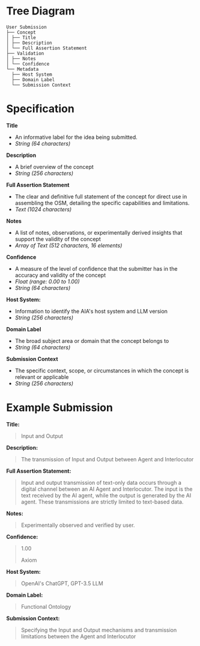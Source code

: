 
# Tree Diagram
```
User Submission
├── Concept
│ ├── Title
│ ├── Description
│ └── Full Assertion Statement
├── Validation
│ ├── Notes
│ └── Confidence
└── Metadata
  ├── Host System
  ├── Domain Label
  └── Submission Context
```

# Specification

**Title**
- An informative label for the idea being submitted.
- *String (64 characters)*

**Description**
- A brief overview of the concept
- *String (256 characters)*

**Full Assertion Statement**
- The clear and definitive full statement of the concept for direct use in assembling the OSM, detailing the specific capabilities and limitations.
- *Text (1024 characters)*

**Notes**
- A list of notes, observations, or experimentally derived insights that support the validity of the concept
- *Array of Text (512 characters, 16 elements)*

**Confidence**
- A measure of the level of confidence that the submitter has in the accuracy and validity of the concept
- *Float (range: 0.00 to 1.00)*
- *String (64 characters)*

**Host System:**
- Information to identify the AIA's host system and LLM version
- *String (256 characters)*

**Domain Label**
- The broad subject area or domain that the concept belongs to
- *String (64 characters)*

**Submission Context**
- The specific context, scope, or circumstances in which the concept is relevant or applicable
- *String (256 characters)*

# Example Submission

**Title:**
> Input and Output

**Description:**
> The transmission of Input and Output between Agent and Interlocutor

**Full Assertion Statement:**
> Input and output transmission of text-only data occurs through a digital channel between an AI Agent and Interlocutor. The input is the text received by the AI agent, while the output is generated by the AI agent. These transmissions are strictly limited to text-based data.

**Notes:**
> Experimentally observed and verified by user.

**Confidence:**
> 1.00
>
> Axiom

**Host System:**
> OpenAI's ChatGPT, GPT-3.5 LLM

**Domain Label:**
> Functional Ontology

**Submission Context:**
> Specifying the Input and Output mechanisms and transmission limitations between the Agent and Interlocutor
